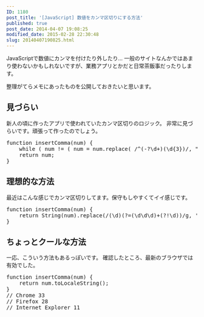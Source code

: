 ```yaml
---
ID: 1180
post_title: '[JavaScript] 数値をカンマ区切りにする方法'
published: true
post_date: 2014-04-07 19:08:25
modified_date: 2015-02-28 22:30:48
slug: 20140407190825.html
---
```

JavaScriptで数値にカンマを付けたり外したり…
一般のサイトなんかではあまり使わないかもしれないですが、業務アプリとかだと日常茶飯事だったりします。
<!--more-->
整理がてらメモにあったものを公開しておきたいと思います。

<h2>見づらい</h2>
新人の頃に作ったアプリで使われていたカンマ区切りのロジック。
非常に見づらいです。頑張って作ったのでしょう。
<pre class="prettyprint linenums lang-js">function insertComma(num) {
    while ( num != ( num = num.replace( /^(-?\d+)(\d{3})/, "$1,$2" ) ) );
    return num;
}</pre>

<h2>理想的な方法</h2>
最近はこんな感じでカンマ区切りしてます。保守もしやすくてイイ感じです。
<pre class="prettyprint linenums lang-js">function insertComma(num) {
    return String(num).replace(/(\d)(?=(\d\d\d)+(?!\d))/g, '$1,');
}</pre>

<h2>ちょっとクールな方法</h2>
一応、こういう方法もあるっぽいです。
確認したところ、最新のブラウザでは有効でした。
<pre class="prettyprint linenums lang-js">function insertComma(num) {
    return num.toLocaleString();
}
// Chrome 33
// Firefox 28
// Internet Explorer 11</pre>